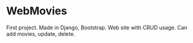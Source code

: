 # WebMovies
First project. Made in Django, Bootstrap. Web site with CRUD usage. Can add movies, update, delete.
